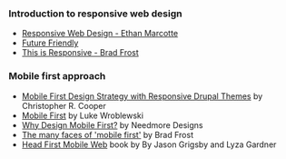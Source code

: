 ### Introduction to responsive web design

* [Responsive Web Design - Ethan Marcotte](http://www.alistapart.com/articles/responsive-web-design/)
* [Future Friendly](http://futurefriend.ly/)
* [This is Responsive - Brad Frost](http://bradfrost.github.com/this-is-responsive/)

### Mobile first approach

* [Mobile First Design Strategy with Responsive Drupal Themes](http://www.daymuse.com/blogs/mobile-first-design-drupal) by Christopher R. Cooper
* [Mobile First](http://www.lukew.com/ff/entry.asp?933) by Luke Wroblewski
* [Why Design Mobile First?](http://needmoredesigns.com/blog/why-design-mobile-first) by Needmore Designs
* [The many faces of 'mobile first'](http://bradfrostweb.com/blog/mobile/the-many-faces-of-mobile-first/) by Brad Frost
* [Head First Mobile Web](http://www.headfirstlabs.com/books/hf-mw/) book by By Jason Grigsby and Lyza Gardner